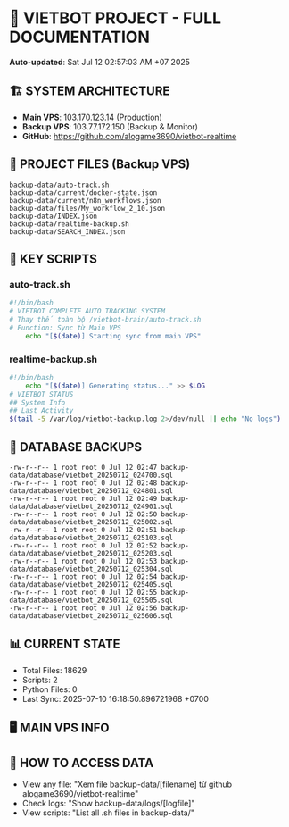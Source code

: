 # 🤖 VIETBOT PROJECT - FULL DOCUMENTATION
**Auto-updated**: Sat Jul 12 02:57:03 AM +07 2025

## 🏗️ SYSTEM ARCHITECTURE
- **Main VPS**: 103.170.123.14 (Production)
- **Backup VPS**: 103.77.172.150 (Backup & Monitor)
- **GitHub**: https://github.com/alogame3690/vietbot-realtime

## 📁 PROJECT FILES (Backup VPS)
```
backup-data/auto-track.sh
backup-data/current/docker-state.json
backup-data/current/n8n_workflows.json
backup-data/files/My_workflow_2_10.json
backup-data/INDEX.json
backup-data/realtime-backup.sh
backup-data/SEARCH_INDEX.json
```

## 🔧 KEY SCRIPTS
### auto-track.sh
```bash
#!/bin/bash
# VIETBOT COMPLETE AUTO TRACKING SYSTEM
# Thay thế toàn bộ /vietbot-brain/auto-track.sh
# Function: Sync từ Main VPS
    echo "[$(date)] Starting sync from main VPS"
```
### realtime-backup.sh
```bash
#!/bin/bash
    echo "[$(date)] Generating status..." >> $LOG
# VIETBOT STATUS
## System Info
## Last Activity
$(tail -5 /var/log/vietbot-backup.log 2>/dev/null || echo "No logs")
```

## 💾 DATABASE BACKUPS
```
-rw-r--r-- 1 root root 0 Jul 12 02:47 backup-data/database/vietbot_20250712_024700.sql
-rw-r--r-- 1 root root 0 Jul 12 02:48 backup-data/database/vietbot_20250712_024801.sql
-rw-r--r-- 1 root root 0 Jul 12 02:49 backup-data/database/vietbot_20250712_024901.sql
-rw-r--r-- 1 root root 0 Jul 12 02:50 backup-data/database/vietbot_20250712_025002.sql
-rw-r--r-- 1 root root 0 Jul 12 02:51 backup-data/database/vietbot_20250712_025103.sql
-rw-r--r-- 1 root root 0 Jul 12 02:52 backup-data/database/vietbot_20250712_025203.sql
-rw-r--r-- 1 root root 0 Jul 12 02:53 backup-data/database/vietbot_20250712_025304.sql
-rw-r--r-- 1 root root 0 Jul 12 02:54 backup-data/database/vietbot_20250712_025405.sql
-rw-r--r-- 1 root root 0 Jul 12 02:55 backup-data/database/vietbot_20250712_025505.sql
-rw-r--r-- 1 root root 0 Jul 12 02:56 backup-data/database/vietbot_20250712_025606.sql
```

## 📊 CURRENT STATE
- Total Files: 18629
- Scripts: 2
- Python Files: 0
- Last Sync: 2025-07-10 16:18:50.896721968 +0700

## 🖥️ MAIN VPS INFO


## 🚨 HOW TO ACCESS DATA
- View any file: "Xem file backup-data/[filename] từ github alogame3690/vietbot-realtime"
- Check logs: "Show backup-data/logs/[logfile]"
- View scripts: "List all .sh files in backup-data/"

